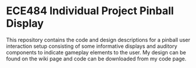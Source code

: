 # ECE484 Individual Project Pinball Display
This repository contains the code and design descriptions for a pinball user interaction setup consisting of some informative displays and auditory components to indicate gameplay elements to the user. 
My design can be found on the wiki page and code can be downloaded from my code page. 
